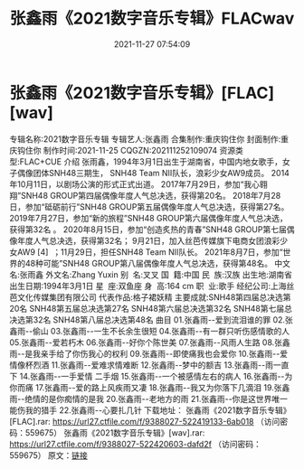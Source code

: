 ﻿---
title: 张鑫雨《2021数字音乐专辑》FLACwav
date: 2021-11-27 07:54:09
categories: 新碟专辑、稀有等精品
tags: 华语中文
---
# 张鑫雨《2021数字音乐专辑》[FLAC][wav]

专辑名称:2021数字音乐专辑
专辑艺人:张鑫雨
合集制作:重庆钩住你
封面制作:重庆钩住你
制作时间:2021-11-25
CQGZN:202111252109074
资源类型:FLAC+CUE
介绍
张雨鑫，1994年3月1日出生于湖南省，中国内地女歌手，女子偶像团体SNH48三期生，
SNH48 Team NII队长，浪彩少女AW9成员。
2014年10月11日，以剧场公演的形式正式出道。
2017年7月29日，参加“我心翱翔”SNH48 GROUP第四届偶像年度人气总决选，获得第20名。
2018年7月28日，参加“砥砺前行”SNH48 GROUP第五届偶像年度人气总决选，获得第27名。
2019年7月27日，参加“新的旅程”SNH48 GROUP第六届偶像年度人气总决选，获得第32名 。
2020年8月15日，参加“创造炙热的青春”SNH48 GROUP第七届偶像年度人气总决选，获得第32名；
9月21日，加入丝芭传媒旗下电商女团浪彩少女AW9
[4]  ；11月29日，担任SNH48 Team
NII队长。
2021年8月7日，参加“世界的48种可能”SNH48 GROUP第八届偶像年度人气总决选，获得第48名。
中文名:张雨鑫
外文名:Zhang Yuxin
别  名:叉叉
国  籍:中国
民  族:汉族
出生地:湖南省
出生日期:1994年3月1日
星  座:双鱼座
身  高:164 cm
职  业:歌手
经纪公司:上海丝芭文化传媒集团有限公司
代表作品:格子裙妖精
主要成就:SNH48第四届总决选第20名
SNH48第五届总决选第27名
SNH48第六届总决选第32名
SNH48第七届总决选第32名
SNH48第八届总决选第48名
曲目
01.张鑫雨--爱到流泪谁的罪
02.张鑫雨--偷山
03.张鑫雨--一生不长余生很短
04.张鑫雨--有一群只听伤感情歌的人
05.张鑫雨--爱若朽木
06.张鑫雨--好你个陈世美
07.张鑫雨--风雨人生路
08.张鑫雨--是我亲手给了你伤我心的权利
09.张鑫雨--即使痛我也会爱你
10.张鑫雨--爱情像杯烈酒
11.张鑫雨--爱难求情难断
12.张鑫雨--梦中的额吉
13.张鑫雨--雨一直下
14.张鑫雨--一手爱情 二手烟
15.张鑫雨--一个被感情左右的病人
16.张鑫雨--为你而痛
17.张鑫雨--爱的路上风疾雨又凄
18.张鑫雨--我又为你落下几滴泪
19.张鑫雨--绝情的是你痴情的是我
20.张鑫雨--老地方的雨
21.张鑫雨--你是这世界唯一能伤我的猎手
22.张鑫雨--心要扎几针
下载地址：
张鑫雨《2021数字音乐专辑》[FLAC].rar: https://url27.ctfile.com/f/9388027-522419133-6ab018
（访问密码：559675）
张鑫雨《2021数字音乐专辑》[wav].rar: https://url27.ctfile.com/f/9388027-522420603-dafd2f
（访问密码：559675）
原文：[链接](https://blog.sina.com.cn/s/blog_1647c7e7601030uxt.html)